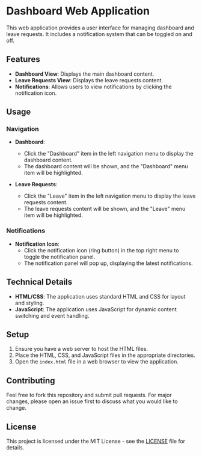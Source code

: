 # Dashboard Web Application

This web application provides a user interface for managing dashboard and leave requests. It includes a notification system that can be toggled on and off.

## Features

- **Dashboard View**: Displays the main dashboard content.
- **Leave Requests View**: Displays the leave requests content.
- **Notifications**: Allows users to view notifications by clicking the notification icon.

## Usage

### Navigation

- **Dashboard**: 
  - Click the "Dashboard" item in the left navigation menu to display the dashboard content.
  - The dashboard content will be shown, and the "Dashboard" menu item will be highlighted.

- **Leave Requests**: 
  - Click the "Leave" item in the left navigation menu to display the leave requests content.
  - The leave requests content will be shown, and the "Leave" menu item will be highlighted.

### Notifications

- **Notification Icon**: 
  - Click the notification icon (ring button) in the top right menu to toggle the notification panel.
  - The notification panel will pop up, displaying the latest notifications.

## Technical Details

- **HTML/CSS**: The application uses standard HTML and CSS for layout and styling.
- **JavaScript**: The application uses JavaScript for dynamic content switching and event handling.

## Setup

1. Ensure you have a web server to host the HTML files.
2. Place the HTML, CSS, and JavaScript files in the appropriate directories.
3. Open the `index.html` file in a web browser to view the application.

## Contributing

Feel free to fork this repository and submit pull requests. For major changes, please open an issue first to discuss what you would like to change.

## License

This project is licensed under the MIT License - see the [LICENSE](LICENSE) file for details.